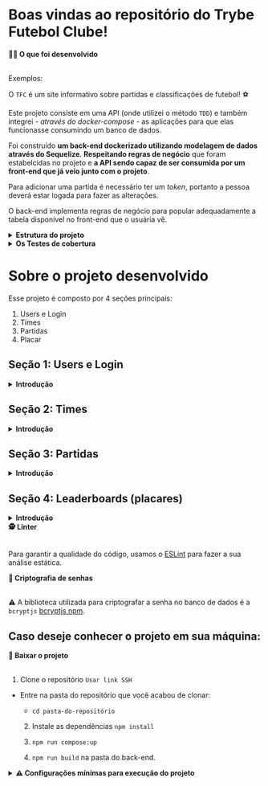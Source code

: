# Boas vindas ao repositório do Trybe Futebol Clube!

<summary><strong>👨‍💻 O que foi desenvolvido</strong></summary><br />

  Exemplos:

  O `TFC` é um site informativo sobre partidas e classificações de futebol! ⚽️

  Este projeto consiste em uma API (onde utilizei o método `TDD`) e também integrei *- através do docker-compose -* as aplicações para que elas funcionasse consumindo um banco de dados.

  Foi construído **um back-end dockerizado utilizando modelagem de dados através do Sequelize**. **Respeitando regras de negócio** que foram estabelcidas no projeto e **a API sendo capaz de ser consumida por um front-end que já veio junto com o projeto**.

  Para adicionar uma partida é necessário ter um _token_, portanto a pessoa deverá estar logada para fazer as alterações.

  O back-end implementa regras de negócio para popular adequadamente a tabela disponível no front-end que o usuária vê.

<details>

<summary><strong> Estrutura do projeto</strong></summary><br />

O projeto é composto por 4 entidades importantes em sua estrutura:

1️⃣ **Banco de dados:**
  - É um container docker MySQL que já está configurado no docker-compose através de um serviço definido como `db`.
  - Tem o papel de fornecer dados para o serviço de _backend_.

2️⃣ **Back-end:**
 - É o ambiente onde realizado a maior parte das implementações exigidas.
 - Deve rodar na porta `3001`, pois o front-end faz requisições para ele nessa porta por padrão;

3️⃣ **Front-end:**
  - O front já havia sido desenvolvido, não foi necessário realizar modificações no mesmo. A única exceção foi o seu Dockerfile que precisou ser configurado.

4️⃣ **Docker:**
  - O `docker-compose` tem a responsabilidade de unir todos os serviços conteinerizados (backend, frontend e db) e subir o projeto completo com o comando `npm run compose:up` ou `npm run compose:up:dev`;

</details>

<details>
  <summary><strong>Os Testes de cobertura </strong></summary><br/>

  A construção de testes de cobertura foi feita em *TypeScript*, utilizando `mocha`, `chai` e `sinon`, na pasta `app/backend/src/tests/`, cubrindo aproximadamente 50% da aplicação.

</details>

# Sobre o projeto desenvolvido

Esse projeto é composto por 4 seções principais:
1. Users e Login
2. Times
3. Partidas
4. Placar

## Seção 1: Users e Login

<details>
  <summary><strong> Introdução </strong></summary>

- A rota de login recebe os campos `email` e `password` e esses campos são validados no banco de dados:
  - O campo `email` deve receber um email válido;
  - O Campo `password` deve ter mais de 6 caracteres.
  - Após o login é gerado um token válidado em JWT

</details>

## Seção 2: Times

<details>
  <summary><strong> Introdução </strong></summary>

 - Retorna os nomes de todos os times associados à partida na renderização do front-end apartir da rota `/teams`.
 - Retorna o nome do time associado ao id apartir da rota `/teams/1`.

</details>

## Seção 3: Partidas

<details>
  <summary><strong> Introdução </strong></summary>

  - Na criação de partidas, foi implementado um model e algumas rotas relacionadas a entidade Match.
  - Existe a opção para filtrar partidas em andamento e finalizadas.
  - É possível alterar os gols de uma partida.
  - Alterar o status de uma partida de 'Em andamento' para 'Finalizada'.
  - E criar uma nova partidade, como validações dos dados, precisando ser válidos.
  
</details>

## Seção 4: Leaderboards (placares)

<details>
  <summary><strong> Introdução </strong></summary>

  ▶️ Para construir a classificação dos times, foi seguido as seguintes regras de negócios:

    - `Classificação`: Posição na classificação;
    - `Time`: Nome do time;
    - `P`: Total de Pontos;
    - `J`: Total de Jogos;
    - `V`: Total de Vitórias;
    - `E`: Total de Empates;
    - `D`: Total de Derrotas;
    - `GP`: Gols marcados a favor;
    - `GC`: Gols sofridos;
    - `SG`: Saldo total de gols;
    - `%`: Aproveitamento do time.

    Observações:
    - A tabela só renderiza partidas finalizadas.
    - Para o campo `Aproveitamento do time (%)`, que é a porcentagem de jogos ganhos, foi usado a seguinte fórmula: `[P / (J * 3)] * 100`.
    - Para calcular `Saldo de Gols` foi usado a seguinte fórmula: `GP - GC`.
    - Em caso de empate no `Total de Pontos`, foi levado em consideração os seguintes critérios para desempate:

  **Ordem para desempate**
  1º Total de Vitórias; 2º Saldo de gols; 3º Gols a favor; 4º Gols sofridos.

</details>

<summary><strong>🕵️ Linter</strong></summary><br />

Para garantir a qualidade do código, usamos o [ESLint](https://eslint.org/) para fazer a sua análise estática.

<summary><strong>🔐 Criptografia de senhas </strong></summary><br />

⚠️ A biblioteca utilizada para criptografar a senha no banco de dados é a `bcryptjs` [bcryptjs npm](https://www.npmjs.com/package/bcryptjs).

## Caso deseje conhecer o projeto em sua máquina:

<summary><strong> 🔰 Baixar o projeto </strong></summary><br />

  1. Clone o repositório `Usar link SSH`

- Entre na pasta do repositório que você acabou de clonar:
  * `cd pasta-do-repositório`

  2. Instale as dependências `npm install`
  
  3. `npm run compose:up`
  
  4. `npm run build` na pasta do back-end.

<details>
<summary><strong> ⚠️ Configurações mínimas para execução do projeto</strong></summary><br />

Na sua máquina você deve ter:

 - Sistema Operacional Distribuição Unix
 - Node versão 16
 - Docker
 - Docker-compose versão >=1.29.2

➡️ O `node` deve ter versão igual ou superior à `16.14.0 LTS`.

➡️ O`docker-compose` deve ter versão igual ou superior à`ˆ1.29.2`.

</details>

<!-- Olá, Tryber!
Esse é apenas um arquivo inicial para o README do seu projeto no qual você pode customizar e reutilizar todas as vezes que for executar o trybe-publisher.

Para deixá-lo com a sua cara, basta alterar o seguinte arquivo da sua máquina: ~/.student-repo-publisher/custom/_NEW_README.md

É essencial que você preencha esse documento por conta própria, ok?
Não deixe de usar nossas dicas de escrita de README de projetos, e deixe sua criatividade brilhar!
:warning: IMPORTANTE: você precisa deixar nítido:
- quais arquivos/pastas foram desenvolvidos por você; 
- quais arquivos/pastas foram desenvolvidos por outra pessoa estudante;
- quais arquivos/pastas foram desenvolvidos pela Trybe.
-->
